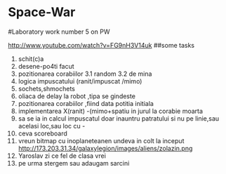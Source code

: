 Space-War
=========

#Laboratory  work number 5 on PW

http://www.youtube.com/watch?v=FG9nH3V14uk
##some tasks
1. schit(c)a
2. desene-po4ti facut
3. pozitionarea corabiilor
	3.1 random
	3.2 de mina
4. logica impuscatului (ranit/impuscat /mimo)
5. sochets,shmochets
6. oliaca de delay la robot ,tipa se gindeste
7. pozitionarea corabiilor ,fiind data potitia initiala
8. implementarea X(ranit) -(mimo+spatiu in jurul la corabie moarta
9. sa se ia in calcul impuscatul doar inauntru patratului si nu pe linie,sau acelasi loc,sau loc cu -
10. ceva scoreboard
11. vreun bitmap cu inoplaneteanen undeva in colt la inceput
http://173.203.31.34/galaxylegion/images/aliens/zolazin.png
12. Yaroslav zi ce fel de clasa vrei
13. pe urma stergem sau adaugam sarcini
